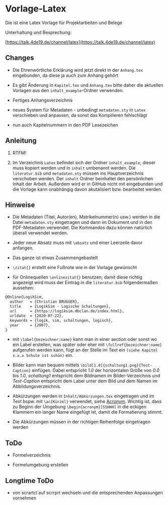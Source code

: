 # Vorlage-Latex
Die ist eine Latex Vorlage für Projektarbeiten und Belege

Unterhaltung und Besprechung:

[https://talk.4de19.de/channel/latex](https://talk.4de19.de/channel/latex)

## Changes

- Die Ehrenwörtliche Erklärung wird jetzt direkt in der `Anhang.tex` eingebunden, da diese ja auch zum Anhang gehört

- Es gibt Änderung in `Kapitel.tex` und `Anhang.tex` bitte daher die aktuellen Vorlagen aus den `inhalt_example`-Ordner verwenden.

- Fertiges Anhangsverzeichnis

- neues System für Metadaten - unbedingt `metadaten.sty` in `Latex` verschieben und anpassen, da sonst das Kompilieren fehlschlägt

- nun auch Kapitelnummern in den PDF Lesezeichen

## Anleitung

1. RTFM!

2. Im Verzeichnis `Latex` befindet sich der Ordner `inhalt_example`, dieser muss kopiert werden und in `inhalt` umbenannt werden. Die `literatur.bib` und `metadaten.sty` müssen ins Hauptverzeichnis verschoben werden. Der `inhalt` Ordner beinhaltet den persönlichen Inhalt der Arbeit. Außerdem wird er in GitHub nicht mit eingebunden und die Vorlage kann unabhängig davon akutalisiert bzw. bearbeitet werden.

## Hinweise

- Die Metadaten (Titel, Autor(en), Matrikelnummer(n) usw.) werden in die Datei `metadaten.sty` eingetragen und dann im Dokument und in den PDF-Metadaten verwendet. Die Kommandos dazu können natürlich überall verwendet werden.

- Jeder neue Absatz muss mit `\absatz` und einer Leerzeile davor anfangen.

- Das ganze ist etwas Zusammengebastelt

- `\zitat{}` erstellt eine Fußnote wie in der Vorlage gewünscht

- für Onlinequellen `\onlinezitat{}` benutzen; damit diese richtig angezeigt wird muss der Eintrag in die `literatur.bib` folgendermaßen aussehen:
```latex
@Online{LogikSim,
  author   = {Christian BRUGGER},
  title    = {LogikSim - Logische Schaltungen},
  url      = {https://logiksim.dbclan.de/index.html},
  urldate  = {2020-07-22},
  keywords = {logik, sim, schaltungen, logisch},
  year     = {2007},
}
```

- mit `\label{bezeichner:name}` kann man in einer section oder sonst wo ein Label erstellen, was später oder eher mit `\fullref{bezeichner:name}` aufgerufen werden kann, fügt an der Stelle im Text ein `(siehe Kapitel x.x.x Schule ist schön)` ein.

- Bilder kann man bequem mittels `\bild[1.0]{schaltung1.png}{Test-Caption}` einfügen. Dabei entspricht *1.0* der horizontalen Größe von *0.0* bis *1.0*, *schaltung1* entspricht dem Bildnamen im Bilder-Verzeichnis und *Test-Caption* entspricht dem Label unter dem Bild und dem Namen im Abbildungsverzeichnis.

- Abkürzungen werden in `Inhalt/Abkürzungen.tex` eingetragen und im Text bspw. mit `\ac{Kürzel}` verwendet, siehe [Acronym](https://www.namsu.de/Extra/pakete/Acronym.html). Wichtig ist, dass zu Beginn der Umgebung `\begin{acronym}[SSHHH]` in die eckigen Klammern ein langer Name eingefügt ist, damit die Formatierung stimmt.

- Die Abkürzungen müssen in der richtigen Reihenfolge eingetragen werden

## ToDo

- Formelverzeichnis

- Formelumgebung erstellen

## Longtime ToDo

- von scrartcl auf scrrprt wechseln und die entsprechenden Anpassungen vornehmen
